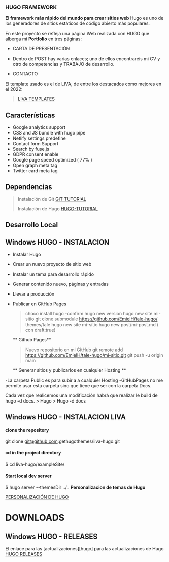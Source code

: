 
### HUGO FRAMEWORK ###

**El framework más rápido del mundo para crear sitios web**
Hugo es uno de los generadores de sitios estáticos de código abierto más populares.

En este proyecto se refleja una página Web realizada con HUGO que alberga mi **Portfolio** en tres páginas:

* CARTA DE PRESENTACIÓN  

* Dentro de POST hay varias enlaces; uno de ellos encontraréis mi CV y otro de competencias y TRABAJO de desarrollo. 

* CONTACTO

El template usado es el de LIVA, de entre los destacados como mejores en el 2022:

>[LIVA TEMPLATES](https://github.com/gethugothemes/liva-hugo)

## Características
  - Google analytics support
  - CSS and JS bundle with hugo pipe
  - Netlify settings predefine
  - Contact form Support
  - Search by fuse.js
  - GDPR consent enable
  - Google page speed optimized ( 77% )
  - Open graph meta tag
  - Twitter card meta tag

## Dependencias 
 >Instalación de Git [GIT-TUTORIAL](https://git-scm.com/downloads)
 >>
 >Instalación de Hugo [HUGO-TUTORIAL](https://gohugo.io/getting-started/quick-start/)
  
## Desarrollo Local


Windows HUGO - INSTALACION
--------------------------


- Instalar Hugo
- Crear un nuevo proyecto de sitio web
- Instalar un tema para desarrollo rápido
- Generar contenido nuevo, páginas y entradas
- Llevar a producción
- Publicar en GitHub Pages


    > choco install hugo -confirm
    > hugo new version
    > hugo new site mi-sitio
    > git clone submodule https://github.com/EmielH/tale-hugo/           themes/tale
    > hugo new site mi-sitio
    > hugo new post/mi-post.md ( con draft:true)

    ** Github Pages**

    > Nuevo repositorio en mi GitHub
    > git remote add https://github.com/EmielH/tale-hugo/mi-sitio.git
    > git push -u origin main


    ** Generar sitios y publicarlos en cualquier Hosting **

-La carpeta Public es para  subir a a cualquier Hosting 
-GitHubPages no me permite usar esta carpeta sino que tiene que ser con la carpeta Docs.

Cada vez que realicemos una modificación habrá que realizar le build de hugo -d docs.
    > Hugo 
    > Hugo -d docs
  
Windows HUGO - INSTALACION LIVA
--------------------------

#### clone the repository
git clone git@github.com:gethugothemes/liva-hugo.git

#### cd in the project directory
$ cd liva-hugo/exampleSite/

#### Start local dev server
$ hugo server --themesDir ../..
**Personalizacion de temas de Hugo**

[PERSONALIZACIÓN DE HUGO](http://desarrolloweb.com/articulos/personalizar-tema-hugo/)
    
    

DOWNLOADS
=========
Windows HUGO - RELEASES
--------------------------
El enlace para las [actualizaciones][hugo] para las actualizaciones de Hugo   
[HUGO RELEASES ](http://github.com/gohugoio/hugo/releases/)



